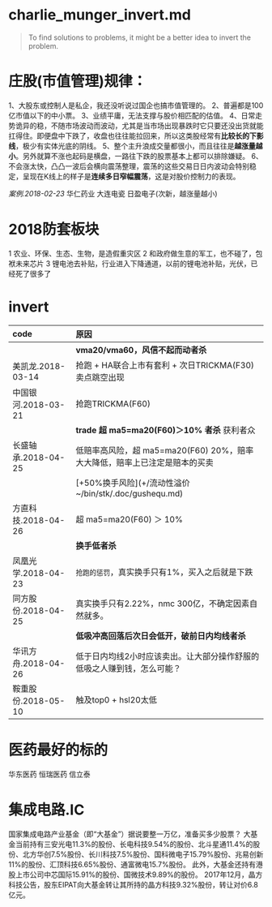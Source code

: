 # charlie_munger_invert.md

> To find solutions to problems, it might be a better idea to invert the problem.


# 庄股(市值管理)规律：

1、大股东或控制人是私企，我还没听说过国企也搞市值管理的。
2、普遍都是100亿市值以下的中小票。
3、业绩平庸，无法支撑与股价相匹配的估值。
4、日常走势诡异的稳，不随市场波动而波动，尤其是当市场出现暴跌时它只要还没出货就能扛得住。即便盘中下跌了，收盘也往往能拉回来，所以这类股经常有**比较长的下影线**，极少有实体光底的阴线。
5、整个主升浪成交量都很小，而且往往是**越涨量越小**。另外就算不涨也起码是横盘，一路往下跌的股票基本上都可以排除嫌疑。
6、不会涨太快，凸凸一波后会横向震荡整理，震荡的这些交易日日内波动会特别稳定，呈现在K线上的样子是**连续多日窄幅震荡**，这是对股价控制力的表现。

*案例.2018-02-23*
华仁药业
大连电瓷
日盈电子(次新，越涨量越小)

# 2018防套板块

1 农业、环保、生态、生物，是造假重灾区
2 和政府做生意的军工，也不碰了，包袱未来芯片
3 锂电池去补贴，行业进入下降通道，以前的锂电池补贴，光伏，已经死了很多了

# invert

| code                | 原因                                                                       |
| :------             | :------                                                                    |
|                     | **vma20/vma60，风信不起而动者杀**                                          |
| 美凯龙.2018-03-14   | 抢跑 + HA联合上市有套利 + 次日TRICKMA(F30)卖点跳空出现                     |
| 中国银河.2018-03-21 | 抢跑TRICKMA(F60)                                                           |
|                     | **trade 超 ma5=ma20(F60)＞10% 者杀** 获利者众                              |
| 长盛轴承.2018-04-25 | 低赔率高风险，超 ma5=ma20(F60) 20%，赔率大大降低，赔率上已注定是赔本的买卖 |
|                     | [+50%换手风险](+/流动性溢价 ~/bin/stk/.doc/gushequ.md)                     |
| 方直科技.2018-04-26 | 超 ma5=ma20(F60) ＞ 10%                                                    |
|                     | **换手低者杀**                                                             |
| 凤凰光学.2018-04-23 | `抢跑的惩罚`，真实换手只有1%，买入之后就是下跌                             |
| 同方股份.2018-04-25 | 真实换手只有2.22%，nmc 300亿，不确定因素自然就多。                         |
|                     | **低吸冲高回落后次日会低开，破前日内均线者杀**                             |
| 华讯方舟.2018-04-26 | 低于日内均线2小时应该卖出。让大部分操作舒服的低吸之人赚到钱，怎么可能？    |
| 鞍重股份.2018-05-10 | 触及top0 + hsl20太低                                                         |


# 医药最好的标的

华东医药
恒瑞医药
信立泰

# 集成电路.IC

国家集成电路产业基金（即“大基金”）据说要整一万亿，准备买多少股票？
大基金当前持有三安光电11.3%的股份、长电科技9.54%的股份、北斗星通11.4%的股份、北方华创7.5%股份、长川科技7.5%股份、国科微电子15.79%股份、兆易创新11%的股份、汇顶科技6.65%股份、通富微电15.7%股份。
此外，大基金还持有港股上市公司中芯国际15.91%的股份、国微技术9.89%的股份。
2017年12月，晶方科技公告，股东EIPAT向大基金转让其所持的晶方科技9.32%股份，转让对价6.8亿元。


